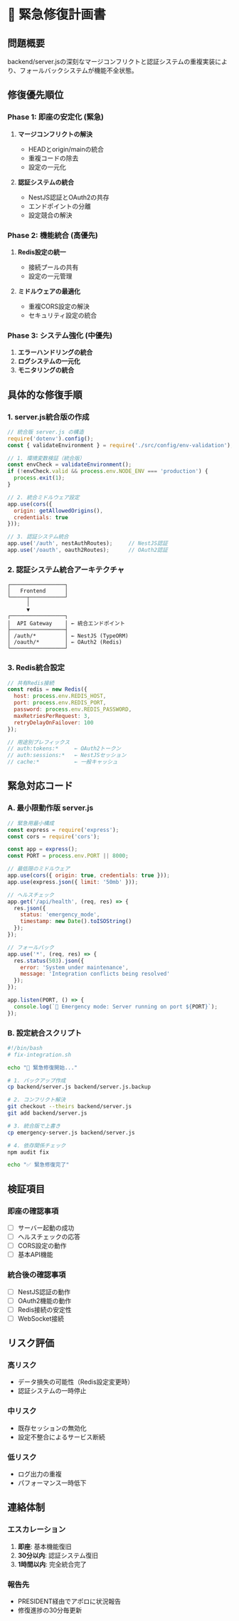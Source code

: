 # 🚨 緊急修復計画書

## 問題概要
backend/server.jsの深刻なマージコンフリクトと認証システムの重複実装により、フォールバックシステムが機能不全状態。

## 修復優先順位

### Phase 1: 即座の安定化 (緊急)
1. **マージコンフリクトの解決**
   - HEADとorigin/mainの統合
   - 重複コードの除去
   - 設定の一元化

2. **認証システムの統合**
   - NestJS認証とOAuth2の共存
   - エンドポイントの分離
   - 設定競合の解決

### Phase 2: 機能統合 (高優先)
1. **Redis設定の統一**
   - 接続プールの共有
   - 設定の一元管理

2. **ミドルウェアの最適化**
   - 重複CORS設定の解決
   - セキュリティ設定の統合

### Phase 3: システム強化 (中優先)
1. **エラーハンドリングの統合**
2. **ログシステムの一元化**
3. **モニタリングの統合**

## 具体的な修復手順

### 1. server.js統合版の作成
```javascript
// 統合版 server.js の構造
require('dotenv').config();
const { validateEnvironment } = require('./src/config/env-validation');

// 1. 環境変数検証（統合版）
const envCheck = validateEnvironment();
if (!envCheck.valid && process.env.NODE_ENV === 'production') {
  process.exit(1);
}

// 2. 統合ミドルウェア設定
app.use(cors({
  origin: getAllowedOrigins(),
  credentials: true
}));

// 3. 認証システム統合
app.use('/auth', nestAuthRoutes);     // NestJS認証
app.use('/oauth', oauth2Routes);      // OAuth2認証
```

### 2. 認証システム統合アーキテクチャ
```
┌─────────────────┐
│   Frontend      │
└─────┬───────────┘
      │
      ▼
┌─────────────────┐
│  API Gateway    │ ← 統合エンドポイント
├─────────────────┤
│ /auth/*         │ ← NestJS (TypeORM)
│ /oauth/*        │ ← OAuth2 (Redis)
└─────────────────┘
```

### 3. Redis統合設定
```javascript
// 共有Redis接続
const redis = new Redis({
  host: process.env.REDIS_HOST,
  port: process.env.REDIS_PORT,
  password: process.env.REDIS_PASSWORD,
  maxRetriesPerRequest: 3,
  retryDelayOnFailover: 100
});

// 用途別プレフィックス
// auth:tokens:*     ← OAuth2トークン
// auth:sessions:*   ← NestJSセッション
// cache:*           ← 一般キャッシュ
```

## 緊急対応コード

### A. 最小限動作版 server.js
```javascript
// 緊急用最小構成
const express = require('express');
const cors = require('cors');

const app = express();
const PORT = process.env.PORT || 8000;

// 最低限のミドルウェア
app.use(cors({ origin: true, credentials: true }));
app.use(express.json({ limit: '50mb' }));

// ヘルスチェック
app.get('/api/health', (req, res) => {
  res.json({ 
    status: 'emergency_mode',
    timestamp: new Date().toISOString()
  });
});

// フォールバック
app.use('*', (req, res) => {
  res.status(503).json({ 
    error: 'System under maintenance',
    message: 'Integration conflicts being resolved'
  });
});

app.listen(PORT, () => {
  console.log(`🚨 Emergency mode: Server running on port ${PORT}`);
});
```

### B. 設定統合スクリプト
```bash
#!/bin/bash
# fix-integration.sh

echo "🚨 緊急修復開始..."

# 1. バックアップ作成
cp backend/server.js backend/server.js.backup

# 2. コンフリクト解決
git checkout --theirs backend/server.js
git add backend/server.js

# 3. 統合版で上書き
cp emergency-server.js backend/server.js

# 4. 依存関係チェック
npm audit fix

echo "✅ 緊急修復完了"
```

## 検証項目

### 即座の確認事項
- [ ] サーバー起動の成功
- [ ] ヘルスチェックの応答
- [ ] CORS設定の動作
- [ ] 基本API機能

### 統合後の確認事項
- [ ] NestJS認証の動作
- [ ] OAuth2機能の動作
- [ ] Redis接続の安定性
- [ ] WebSocket接続

## リスク評価

### 高リスク
- データ損失の可能性（Redis設定変更時）
- 認証システムの一時停止

### 中リスク
- 既存セッションの無効化
- 設定不整合によるサービス断続

### 低リスク
- ログ出力の重複
- パフォーマンス一時低下

## 連絡体制

### エスカレーション
1. **即座**: 基本機能復旧
2. **30分以内**: 認証システム復旧
3. **1時間以内**: 完全統合完了

### 報告先
- PRESIDENT経由でアポロに状況報告
- 修復進捗の30分毎更新